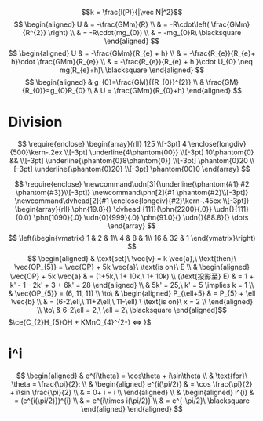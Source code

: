 $$k = \frac{l(P)}{|\vec N|^2}$$
$$
\begin{aligned}
U & = -\frac{GMm}{R} \\
 & = -R\cdot\left( \frac{GMm}{R^{2}} \right) \\
 & = -R\cdot(mg_{0}) \\
 & = -mg_{0}R\ \blacksquare
\end{aligned}
$$
$$
\begin{aligned}
U &  = -\frac{GMm}{R_{e} + h} \\
 & = -\frac{R_{e}}{R_{e}+ h}\cdot \frac{GMm}{R_{e}} \\
 & = -\frac{R_{e}}{R_{e} + h }\cdot U_{0} \neq mg(R_{e}+h)\ \blacksquare
\end{aligned}
$$
$$
\begin{aligned}
 & g_{0}=\frac{GM}{{R_{0}}^{2}} \\
 & \frac{GM}{R_{0}}=g_{0}R_{0} \\
 & U = \frac{GMm}{R_{0}+h}
\end{aligned}
$$
# Division
$$
\require{enclose} 
\begin{array}{rll} 
125  \\[-3pt] 
4 \enclose{longdiv}{500}\kern-.2ex \\[-3pt] 
\underline{4\phantom{00}} \\[-3pt]
10\phantom{0} &&  \\[-3pt] 
\underline{\phantom{0}8\phantom{0}} \\[-3pt] 
\phantom{0}20  \\[-3pt] 
\underline{\phantom{0}20}  \\[-3pt] 
\phantom{00}0 
\end{array} 
$$

$$
\require{enclose} 
\newcommand\udn[3]{\underline{\phantom{#1} #2 \phantom{#3}}\\[-3pt]}
\newcommand\phn[2]{#1 \phantom{#2}\\[-3pt]}
\newcommand\dvhead[2]{#1 \enclose{longdiv}{#2}\kern-.45ex \\[-3pt]}
\begin{array}{rll} 
\phn{19.8}{}
\dvhead {111}{\phn{2200}{.0}}
\udn{}{111}{0.0} 
\phn{1090}{.0}  
\udn{0}{999}{.0}
\phn{91.0}{}
\udn{}{88.8}{} 
\dots
\end{array} 
$$
$$
\left(\begin{vmatrix}
1 & 2  & 1\\
4 & 8  & 1\\
16 & 32 & 1
\end{vmatrix}\right)
$$
$$
\begin{aligned}
 & \text{set}\ \vec{v} = k \vec{a},\ \text{then}\ \vec{OP_{5}} = \vec{OP} + 5k \vec{a}\ \text{is on}\ E \\
 & \begin{aligned}
  \vec{OP} + 5k \vec{a}  & = (1+5k,\ 1+ 10k,\ 1+ 10k) \\
 (\text{投影至} E) & = 1 + k' - 1 - 2k' + 3 + 6k' = 28 
\end{aligned} \\
 & 5k' = 25,\ k' = 5 \implies k = 1 \\
 & \vec{OP_{5}} = (6, 11, 11) \\
\to\ & \begin{aligned}
P_{\ell+5} &  = P_{5} + \ell \vec{b}  \\
& = (6-2\ell,\ 11+2\ell,\ 11-\ell) \ \text{is on}\ x = 2 \\
\end{aligned} \\
\to\ & 6-2\ell = 2,\ \ell = 2\ \blacksquare
\end{aligned}$$
$\ce{C_{2}H_{5}OH + KMnO_{4}^{2-} <=> }$
# i^i
$$
\begin{aligned}
 & e^{i\theta} = \cos\theta + i\sin\theta  \\
 & \text{for}\ \theta = \frac{\pi}{2}:  \\
 & \begin{aligned}
 e^{i(\pi/2)}  & = \cos \frac{\pi}{2} + i\sin \frac{\pi}{2} \\
   & = 0+ i = i \\
\end{aligned} \\
 & \begin{aligned}
 i^{i}  & = (e^{i(\pi/2)})^{i} \\
 & = e^{i\times i(\pi/2)} \\
 & = e^{-\pi/2}\ \blacksquare
\end{aligned} 
\end{aligned}
$$

